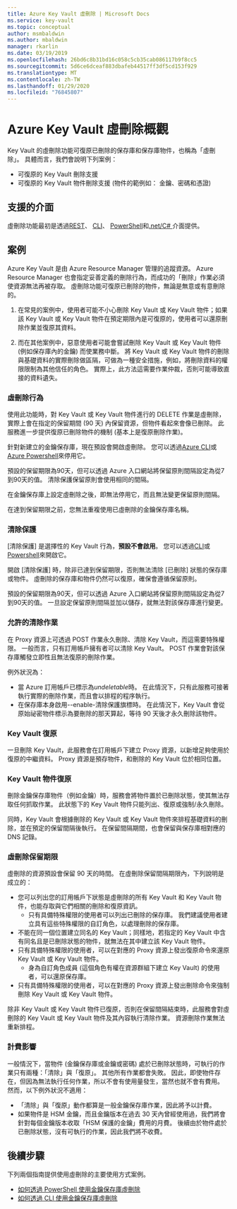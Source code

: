```yaml
---
title: Azure Key Vault 虛刪除 | Microsoft Docs
ms.service: key-vault
ms.topic: conceptual
author: msmbaldwin
ms.author: mbaldwin
manager: rkarlin
ms.date: 03/19/2019
ms.openlocfilehash: 26bd6c8b31bd16c058c5cb35cab086117b9f8cc5
ms.sourcegitcommit: 5d6ce6dceaf883dbafeb44517ff3df5cd153f929
ms.translationtype: MT
ms.contentlocale: zh-TW
ms.lasthandoff: 01/29/2020
ms.locfileid: "76845807"
---
```

# <a name="azure-key-vault-soft-delete-overview"></a>Azure Key Vault 虛刪除概觀

Key Vault 的虛刪除功能可復原已刪除的保存庫和保存庫物件，也稱為「虛刪除」。 具體而言，我們會說明下列案例：

- 可復原的 Key Vault 刪除支援
- 可復原的 Key Vault 物件刪除支援 (物件的範例如： 金鑰、密碼和憑證)

## <a name="supporting-interfaces"></a>支援的介面

虛刪除功能最初是透過[REST](/rest/api/keyvault/)、 [CLI](key-vault-soft-delete-cli.md)、 [PowerShell](key-vault-soft-delete-powershell.md)和[.net/C# ](/dotnet/api/microsoft.azure.keyvault?view=azure-dotnet)介面提供。

## <a name="scenarios"></a>案例

Azure Key Vault 是由 Azure Resource Manager 管理的追蹤資源。 Azure Resource Manager 也會指定妥善定義的刪除行為，而成功的「刪除」作業必須使資源無法再被存取。 虛刪除功能可復原已刪除的物件，無論是無意或有意刪除的。

1. 在常見的案例中，使用者可能不小心刪除 Key Vault 或 Key Vault 物件；如果該 Key Vault 或 Key Vault 物件在預定期限內是可復原的，使用者可以還原刪除作業並復原其資料。

2. 而在其他案例中，惡意使用者可能會嘗試刪除 Key Vault 或 Key Vault 物件 (例如保存庫內的金鑰) 而使業務中斷。 將 Key Vault 或 Key Vault 物件的刪除與基礎資料的實際刪除做區隔，可做為一種安全措施，例如，將刪除資料的權限限制為其他信任的角色。 實際上，此方法這需要作業仲裁，否則可能導致直接的資料遺失。

### <a name="soft-delete-behavior"></a>虛刪除行為

使用此功能時，對 Key Vault 或 Key Vault 物件進行的 DELETE 作業是虛刪除，實際上會在指定的保留期間 (90 天) 內保留資源，但物件看起來會像已刪除。 此服務進一步提供復原已刪除物件的機制 (基本上是復原刪除作業)。 

針對新建立的金鑰保存庫，現在預設會開啟虛刪除。 您可以透過[Azure CLI](key-vault-soft-delete-cli.md)或[Azure Powershell](key-vault-soft-delete-powershell.md)來停用它。

預設的保留期限為90天，但可以透過 Azure 入口網站將保留原則間隔設定為從7到90天的值。 清除保護保留原則會使用相同的間隔。 

在金鑰保存庫上設定虛刪除之後，即無法停用它，而且無法變更保留原則間隔。 

在達到保留期限之前，您無法重複使用已虛刪除的金鑰保存庫名稱。 

### <a name="purge-protection"></a>清除保護 

[清除保護] 是選擇性的 Key Vault 行為，**預設不會啟用**。 您可以透過[CLI](key-vault-soft-delete-cli.md#enabling-purge-protection)或[Powershell](key-vault-soft-delete-powershell.md#enabling-purge-protection)來開啟它。

開啟 [清除保護] 時，除非已達到保留期限，否則無法清除 [已刪除] 狀態的保存庫或物件。 虛刪除的保存庫和物件仍然可以復原，確保會遵循保留原則。 

預設的保留期限為90天，但可以透過 Azure 入口網站將保留原則間隔設定為從7到90天的值。 一旦設定保留原則間隔並加以儲存，就無法對該保存庫進行變更。 

### <a name="permitted-purge"></a>允許的清除作業

在 Proxy 資源上可透過 POST 作業永久刪除、清除 Key Vault，而這需要特殊權限。 一般而言，只有訂用帳戶擁有者可以清除 Key Vault。 POST 作業會對該保存庫觸發立即性且無法復原的刪除作業。 

例外狀況為：
- 當 Azure 訂用帳戶已標示為*undeletable*時。 在此情況下，只有此服務可接著執行實際的刪除作業，而且會以排程的程序執行。 
- 在保存庫本身啟用--enable-清除保護旗標時。 在此情況下，Key Vault 會從原始祕密物件標示為要刪除的那天算起，等待 90 天後才永久刪除該物件。

### <a name="key-vault-recovery"></a>Key Vault 復原

一旦刪除 Key Vault，此服務會在訂用帳戶下建立 Proxy 資源，以新增足夠使用於復原的中繼資料。 Proxy 資源是預存物件，和刪除的 Key Vault 位於相同位置。 

### <a name="key-vault-object-recovery"></a>Key Vault 物件復原

刪除金鑰保存庫物件（例如金鑰）時，服務會將物件置於已刪除狀態，使其無法存取任何抓取作業。 此狀態下的 Key Vault 物件只能列出、復原或強制/永久刪除。 

同時，Key Vault 會根據刪除的 Key Vault 或 Key Vault 物件來排程基礎資料的刪除，並在預定的保留間隔後執行。 在保留間隔期間，也會保留與保存庫相對應的 DNS 記錄。

### <a name="soft-delete-retention-period"></a>虛刪除保留期限

虛刪除的資源預設會保留 90 天的時間。 在虛刪除保留間隔期限內，下列說明是成立的：

- 您可以列出您的訂用帳戶下狀態是虛刪除的所有 Key Vault 和 Key Vault 物件，也能存取與它們相關的刪除和復原資訊。
    - 只有具備特殊權限的使用者可以列出已刪除的保存庫。 我們建議使用者建立具有這些特殊權限的自訂角色，以處理刪除的保存庫。
- 不能在同一個位置建立同名的 Key Vault；同樣地，若指定的 Key Vault 中含有同名且是已刪除狀態的物件，就無法在其中建立該 Key Vault 物件。 
- 只有具備特殊權限的使用者，可以在對應的 Proxy 資源上發出復原命令來還原 Key Vault 或 Key Vault 物件。
    - 身為自訂角色成員 (這個角色有權在資源群組下建立 Key Vault) 的使用者，可以還原保存庫。
- 只有具備特殊權限的使用者，可以在對應的 Proxy 資源上發出刪除命令來強制刪除 Key Vault 或 Key Vault 物件。

除非 Key Vault 或 Key Vault 物件已復原，否則在保留間隔結束時，此服務會對虛刪除的 Key Vault 或 Key Vault 物件及其內容執行清除作業。 資源刪除作業無法重新排程。

### <a name="billing-implications"></a>計費影響

一般情況下，當物件 (金鑰保存庫或金鑰或密碼) 處於已刪除狀態時，可執行的作業只有兩種：「清除」與「復原」。 其他所有作業都會失敗。 因此，即使物件存在，但因為無法執行任何作業，所以不會有使用量發生，當然也就不會有費用。 然而，以下例外狀況不適用：

- 「清除」與「復原」動作都算是一般金鑰保存庫作業，因此將予以計費。
- 如果物件是 HSM 金鑰，而且金鑰版本在過去 30 天內曾經使用過，我們將會針對每個金鑰版本收取「HSM 保護的金鑰」費用的月費。 後續由於物件處於已刪除狀態，沒有可執行的作業，因此我們將不收費。

## <a name="next-steps"></a>後續步驟

下列兩個指南提供使用虛刪除的主要使用方式案例。

- [如何透過 PowerShell 使用金鑰保存庫虛刪除](key-vault-soft-delete-powershell.md) 
- [如何透過 CLI 使用金鑰保存庫虛刪除](key-vault-soft-delete-cli.md)

